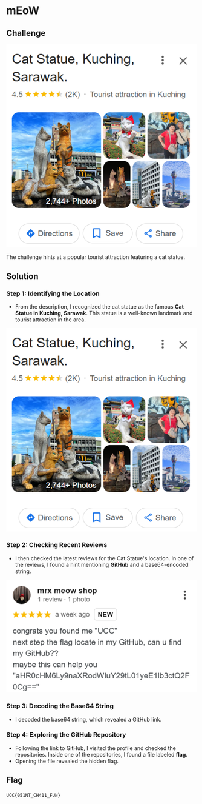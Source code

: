 # mEoW

## Challenge

<p align= "center">
  <img src = "https://github.com/batricha/CTF-Writeups/blob/main/RTWH4.0/OSINT/mEoW/meow2.png" alt="Challenge Image">
</p>


The challenge hints at a popular tourist attraction featuring a cat statue.


## Solution
### Step 1: Identifying the Location
- From the description, I recognized the cat statue as the famous **Cat Statue in Kuching, Sarawak**. This statue is a well-known landmark and tourist attraction in the area.

<p align= "center">
  <img src = "https://github.com/batricha/CTF-Writeups/blob/main/RTWH4.0/OSINT/mEoW/meow2.png" alt="Hint Image">
</p>

### Step 2: Checking Recent Reviews
- I then checked the latest reviews for the Cat Statue's location. In one of the reviews, I found a hint mentioning **GitHub** and a base64-encoded string.

<p align= "center">
  <img src = "https://github.com/batricha/CTF-Writeups/blob/main/RTWH4.0/OSINT/mEoW/meow3.png" alt="Hint Image">
</p>

### Step 3: Decoding the Base64 String
- I decoded the base64 string, which revealed a GitHub link.

### Step 4: Exploring the GitHub Repository
- Following the link to GitHub, I visited the profile and checked the repositories. Inside one of the repositories, I found a file labeled **flag**.
- Opening the file revealed the hidden flag.

## Flag
`UCC{051NT_CH411_FUN}`  
